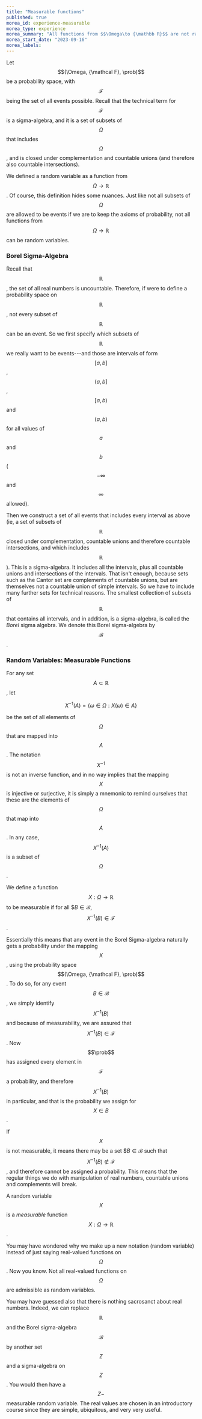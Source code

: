 ```yaml
---
title: "Measurable functions"
published: true
morea_id: experience-measurable
morea_type: experience
morea_summary: "All functions from $$\Omega\to {\mathbb R}$$ are not random variables"
morea_start_date: "2023-09-16"
morea_labels:
---
```


Let $$(\Omega, {\mathcal F}, \prob)$$ be a probability space, with
$${\mathcal F}$$ being the set of all events possible. Recall that the
technical term for $${\mathcal F}$$ is a sigma-algebra, and it is a
set of subsets of $$\Omega$$ that includes $$\Omega$$, and is closed
under complementation and countable unions (and therefore also
countable intersections).

We defined a random variable as a function from $$\Omega\to{\mathbb R}$$.
Of course, this definition hides some nuances. Just like not all
subsets of $$\Omega$$ are allowed to be events if we are to keep the
axioms of probability, not all functions from $$\Omega\to{\mathbb R}$$ can
be random variables. 

### Borel Sigma-Algebra

Recall that $${\mathbb R}$$, the set of all real numbers is
uncountable. Therefore, if were to define a probability space on
$${\mathbb R}$$, not every subset of $${\mathbb R}$$ can be an event. So we
first specify which subsets of $${\mathbb R}$$ we really want to be
events---and those are intervals of form $$[a,b]$$, $$(a,b]$$,
$$[a,b)$$ and $$(a,b)$$ for all values of $$a$$ and $$b$$ ($$-\infty$$
and $$\infty$$ allowed).

Then we construct a set of all events that includes every interval
as above (ie, a set of subsets of $${\mathbb R}$$ closed under complementation,
countable unions and therefore countable intersections, and which includes
$${\mathbb R}$$). This is a sigma-algebra. It includes all the intervals, plus
all countable unions and intersections of the intervals. That isn't enough,
because sets such as the Cantor set are complements of countable unions,
but are themselves not a countable union of simple intervals. So we have
to include many further sets for technical reasons. The smallest collection
of subsets of $${\mathbb R}$$ that contains all intervals, and in addition,
is a sigma-algebra, is called the _Borel_ sigma algebra. We denote this
Borel sigma-algebra by $${\mathcal B}$$.

### Random Variables: Measurable Functions

For any set $$A\subset {\mathbb R}$$, let 

$$X^{-1}(A) = \{ \omega\in\Omega: X(\omega) \in A \}$$

be the set of all elements of $$\Omega$$ that are mapped into
$$A$$. The notation $$X^{-1}$$ is not an inverse function, and in no
way implies that the mapping $$X$$ is injective or surjective, it is
simply a mnemonic to remind ourselves that these are the elements of
$$\Omega$$ that map into $$A$$. In any case, $$X^{-1}(A)$$ is a subset
of $$\Omega$$.

We define a function $$X:\Omega\to {\mathbb R}$$ to be measurable if for
all $$B\in {\mathcal B}$, $$X^{-1}(B) \in {\mathcal F}$$. 

Essentially this means that any event in the Borel Sigma-algebra naturally
gets a probability under the mapping $$X$$, using the probability 
space $$(\Omega, {\mathcal F}, \prob)$$. To do so, for any event $$B\in {\mathcal B}$$, we
simply identify $$X^{-1}(B)$$ and because of measurability, we are assured
that $$X^{-1}(B)\in{\mathcal F}$$. Now $$\prob$$ has assigned every element in $${\mathcal F}$$
a probability, and therefore $$X^{-1}(B)$$ in particular, and that is the
probability we assign for $$X \in B$$. 

If $$X$$ is not measurable, it means there may be a set $$B\in {\mathcal B}$ such
that $$X^{-1}(B)\notin {\mathcal F}$$, and therefore cannot be assigned a probability.
This means that the regular things we do with manipulation of real numbers,
countable unions and complements will break. 

A random variable $$X$$ is a _measurable_ function $$X:\Omega\to{\mathbb R}$$. 

You may have wondered why we make up a new notation (random variable)
instead of just saying real-valued functions on $$\Omega$$. Now you
know. Not all real-valued functions on $$\Omega$$ are admissible as
random variables.

You may have guessed also that there is nothing sacrosanct about real
numbers.  Indeed, we can replace $${\mathbb R}$$ and the Borel
sigma-algebra $${\mathcal B}$$ by another set $$Z$$ and a sigma-algebra on
$$Z$$. You would then have a $$Z-$$measurable random variable. The
real values are chosen in an introductory course since they are
simple, ubiquitous, and very very useful.


